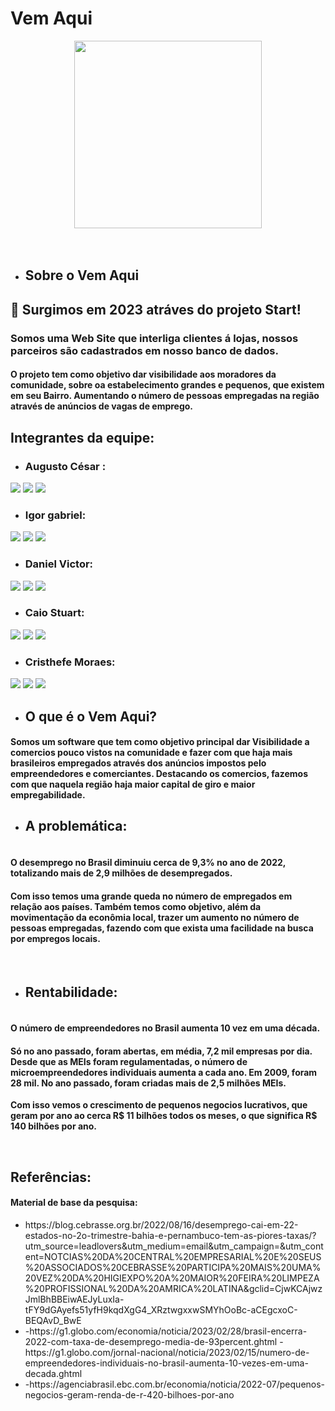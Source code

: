 # Vem Aqui
<div align="center"> 
<img height="300em"src="https://cdna.artstation.com/p/assets/images/images/035/693/656/original/gwyneth-balucio-hello-world.gif?1615642877" alt"hello world"> <br><br><br>
</div> 

- ## Sobre o Vem Aqui
## 👋 Surgimos em 2023 atráves do projeto Start!
### Somos uma Web Site que interliga clientes á lojas, nossos parceiros são cadastrados em nosso banco de dados. 
#### O projeto tem como objetivo dar visibilidade aos moradores da comunidade, sobre oa estabelecimento grandes e pequenos, que existem em seu Bairro. Aumentando o número de pessoas empregadas na região através de anúncios de vagas de emprego. 

## Integrantes da equipe: 

<div>

 - ### Augusto César : <br>
  <a href="https://github.com/Ces4rLN" target=_blank><img src="https://img.shields.io/badge/GitHub-100000?style=for-the-badge&logo=github&logoColor=white&link=https://github.com/felipecarvalhobarr" target=_blank></a>
   <a href="https://www.linkedin.com/in/augusto-c%C3%A9sar-59811121b/" target=_blank><img src="https://img.shields.io/badge/LinkedIn-0077B5?style=for-the-badge&logo=linkedin&logoColor=white&link=https://www.linkedin.com/in/felipecarvbarr/" target=_blank></a>
  <a href="mailto:Augusto.cesarln17@gmail.com" target=_blank><img src="https://img.shields.io/badge/Gmail-D14836?style=for-the-badge&logo=gmail&logoColor=white" target=_blank></a>
  
</div>

<div>
 
 -  ### Igor gabriel: <br>
  <a href="https://github.com/HyagoNascimento" target=_blank><img src="https://img.shields.io/badge/GitHub-100000?style=for-the-badge&logo=github&logoColor=white&link=https://github.com/HyagoNascimento" target=_blank></a>
   <a href="#" target=_blank><img src="https://img.shields.io/badge/LinkedIn-0077B5?style=for-the-badge&logo=linkedin&logoColor=white&link=#" target=_blank></a>
  <a href="https://mail.google.com/mail/u/1/?ogbl#inbox" target=_blank><img src="https://img.shields.io/badge/Gmail-D14836?style=for-the-badge&logo=gmail&logoColor=white" target=_blank></a>
</div>

<div>
 
 -  ### Daniel Victor: <br>
  <a href="https://github.com/srwyctor" target=_blank><img src="https://img.shields.io/badge/GitHub-100000?style=for-the-badge&logo=github&logoColor=white&link=https://github.com/srwyctor" target=_blank></a>
   <a href="https://www.linkedin.com/in/jo%C3%A3o-victor-santana-a8969918a/" target=_blank><img src="https://img.shields.io/badge/LinkedIn-0077B5?style=for-the-badge&logo=linkedin&logoColor=white&link=https://www.linkedin.com/in/jo%C3%A3o-victor-santana-a8969918a/" target=_blank></a>
  <a href="https://mail.google.com/mail/u/1/?ogbl#inbox" target=_blank><img src="https://img.shields.io/badge/Gmail-D14836?style=for-the-badge&logo=gmail&logoColor=white" target=_blank></a>
</div>

<div>
 
 -  ### Caio Stuart: <br>
  <a href="https://github.com/CaioStuart" target=_blank><img src="https://img.shields.io/badge/GitHub-100000?style=for-the-badge&logo=github&logoColor=white&link=https://github.com/NattanGama" target=_blank></a>
   <a href="https://www.linkedin.com/in/caio-stuart-rozeno-tabosa-676454268/" target=_blank><img src="https://img.shields.io/badge/LinkedIn-0077B5?style=for-the-badge&logo=linkedin&logoColor=white&link=https://www.linkedin.com/in/nattan-gama-05369a192" target=_blank></a>
  <a href="mailto:Caio.stuartrt@gmail.com" target=_blank><img src="https://img.shields.io/badge/Gmail-D14836?style=for-the-badge&logo=gmail&logoColor=white" target=_blank></a>
</div>

<div>
 
 -  ### Cristhefe Moraes: <br>
  <a href="https://github.com/cristhefe" target=_blank><img src="https://img.shields.io/badge/GitHub-100000?style=for-the-badge&logo=github&logoColor=white&link=https://github.com/moacyrchaves/moacyrchaves.git" target=_blank></a>
   <a href="https://www.linkedin.com/in/cristhefe-moraes-553690218/" target=_blank><img src="https://img.shields.io/badge/LinkedIn-0077B5?style=for-the-badge&logo=linkedin&logoColor=white&link=https://www.linkedin.com/in/cristhefe-moraes-553690218/" target=_blank></a>
  <a href="mailto:cristhefeferreira@gmail.com" target=_blank><img src="https://img.shields.io/badge/Gmail-D14836?style=for-the-badge&logo=gmail&logoColor=white" target=_blank></a>
</div>


- ## O que é o Vem Aqui? 
<div>
 
 #### Somos um software que tem como objetivo principal dar Visibilidade a comercios pouco vistos na comunidade e fazer com que haja mais brasileiros empregados através dos anúncios impostos pelo empreendedores e comerciantes. Destacando os comercios, fazemos com que naquela região haja maior capital de giro e maior empregabilidade.
 
 - ## A problemática: 
 
#### <br> O desemprego no Brasil diminuiu cerca de 9,3% no ano de 2022, totalizando mais de 2,9 milhões de desempregados.
     
#### Com isso temos uma grande queda no número de empregados em relação aos países. Também temos como objetivo, além da movimentação da econômia local, trazer um aumento no número de pessoas empregadas, fazendo com que exista uma facilidade na busca por empregos locais. <br>
     
<br>
     
  - ## Rentabilidade: 
 
#### <br> O número de empreendedores no Brasil aumenta 10 vez em uma década.
#### Só no ano passado, foram abertas, em média, 7,2 mil empresas por dia. Desde que as MEIs foram regulamentadas, o número de microempreendedores individuais aumenta a cada ano. Em 2009, foram 28 mil. No ano passado, foram criadas mais de 2,5 milhões MEIs.
<b>Com isso vemos o crescimento de pequenos negocios lucrativos, que geram por ano ao cerca R$ 11 bilhões todos os meses, o que significa R$ 140 bilhões por ano. </b>
</div>

<br> 

## Referências:
 #### Material de base da pesquisa:
 <ul> 
   <li>
https://blog.cebrasse.org.br/2022/08/16/desemprego-cai-em-22-estados-no-2o-trimestre-bahia-e-pernambuco-tem-as-piores-taxas/?utm_source=leadlovers&utm_medium=email&utm_campaign=&utm_content=NOTCIAS%20DA%20CENTRAL%20EMPRESARIAL%20E%20SEUS%20ASSOCIADOS%20CEBRASSE%20PARTICIPA%20MAIS%20UMA%20VEZ%20DA%20HIGIEXPO%20A%20MAIOR%20FEIRA%20LIMPEZA%20PROFISSIONAL%20DA%20AMRICA%20LATINA&gclid=CjwKCAjwzJmlBhBBEiwAEJyLuxIa-tFY9dGAyefs51yfH9kqdXgG4_XRztwgxxwSMYhOoBc-aCEgcxoC-BEQAvD_BwE
   </li>
   <li>
 -https://g1.globo.com/economia/noticia/2023/02/28/brasil-encerra-2022-com-taxa-de-desemprego-media-de-93percent.ghtml
 -https://g1.globo.com/jornal-nacional/noticia/2023/02/15/numero-de-empreendedores-individuais-no-brasil-aumenta-10-vezes-em-uma-decada.ghtml
 </li>
   <li>
 -https://agenciabrasil.ebc.com.br/economia/noticia/2022-07/pequenos-negocios-geram-renda-de-r-420-bilhoes-por-ano
</li>
 </ul>
 
